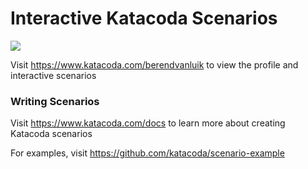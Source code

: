 # Interactive Katacoda Scenarios

[![](http://shields.katacoda.com/katacoda/berendvanluik/count.svg)](https://www.katacoda.com/berendvanluik "Get your profile on Katacoda.com")

Visit https://www.katacoda.com/berendvanluik to view the profile and interactive scenarios

### Writing Scenarios
Visit https://www.katacoda.com/docs to learn more about creating Katacoda scenarios

For examples, visit https://github.com/katacoda/scenario-example
